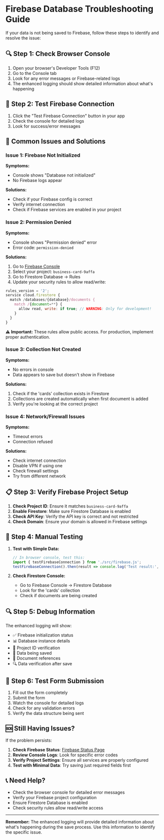 # Firebase Database Troubleshooting Guide

If your data is not being saved to Firebase, follow these steps to identify and resolve the issue:

## 🔍 **Step 1: Check Browser Console**

1. Open your browser's Developer Tools (F12)
2. Go to the Console tab
3. Look for any error messages or Firebase-related logs
4. The enhanced logging should show detailed information about what's happening

## 🔧 **Step 2: Test Firebase Connection**

1. Click the "Test Firebase Connection" button in your app
2. Check the console for detailed logs
3. Look for success/error messages

## 🚨 **Common Issues and Solutions**

### **Issue 1: Firebase Not Initialized**
**Symptoms:**
- Console shows "Database not initialized"
- No Firebase logs appear

**Solutions:**
- Check if your Firebase config is correct
- Verify internet connection
- Check if Firebase services are enabled in your project

### **Issue 2: Permission Denied**
**Symptoms:**
- Console shows "Permission denied" error
- Error code: `permission-denied`

**Solutions:**
1. Go to [Firebase Console](https://console.firebase.google.com/)
2. Select your project: `business-card-9affa`
3. Go to Firestore Database → Rules
4. Update your security rules to allow read/write:

```javascript
rules_version = '2';
service cloud.firestore {
  match /databases/{database}/documents {
    match /{document=**} {
      allow read, write: if true; // WARNING: Only for development!
    }
  }
}
```

**⚠️ Important:** These rules allow public access. For production, implement proper authentication.

### **Issue 3: Collection Not Created**
**Symptoms:**
- No errors in console
- Data appears to save but doesn't show in Firebase

**Solutions:**
1. Check if the 'cards' collection exists in Firestore
2. Collections are created automatically when first document is added
3. Verify you're looking at the correct project

### **Issue 4: Network/Firewall Issues**
**Symptoms:**
- Timeout errors
- Connection refused

**Solutions:**
- Check internet connection
- Disable VPN if using one
- Check firewall settings
- Try from different network

## 📋 **Step 3: Verify Firebase Project Setup**

1. **Check Project ID**: Ensure it matches `business-card-9affa`
2. **Enable Firestore**: Make sure Firestore Database is enabled
3. **Check API Key**: Verify the API key is correct and not restricted
4. **Check Domain**: Ensure your domain is allowed in Firebase settings

## 🧪 **Step 4: Manual Testing**

1. **Test with Simple Data:**
   ```javascript
   // In browser console, test this:
   import { testFirebaseConnection } from './src/firebase.js';
   testFirebaseConnection().then(result => console.log('Test result:', result));
   ```

2. **Check Firestore Console:**
   - Go to Firebase Console → Firestore Database
   - Look for the 'cards' collection
   - Check if documents are being created

## 🔍 **Step 5: Debug Information**

The enhanced logging will show:
- ✅ Firebase initialization status
- 📊 Database instance details
- 🔧 Project ID verification
- 💾 Data being saved
- 📄 Document references
- 🔍 Data verification after save

## 📱 **Step 6: Test Form Submission**

1. Fill out the form completely
2. Submit the form
3. Watch the console for detailed logs
4. Check for any validation errors
5. Verify the data structure being sent

## 🆘 **Still Having Issues?**

If the problem persists:

1. **Check Firebase Status**: [Firebase Status Page](https://status.firebase.google.com/)
2. **Review Console Logs**: Look for specific error codes
3. **Verify Project Settings**: Ensure all services are properly configured
4. **Test with Minimal Data**: Try saving just required fields first

## 📞 **Need Help?**

- Check the browser console for detailed error messages
- Verify your Firebase project configuration
- Ensure Firestore Database is enabled
- Check security rules allow read/write access

---

**Remember:** The enhanced logging will provide detailed information about what's happening during the save process. Use this information to identify the specific issue.
